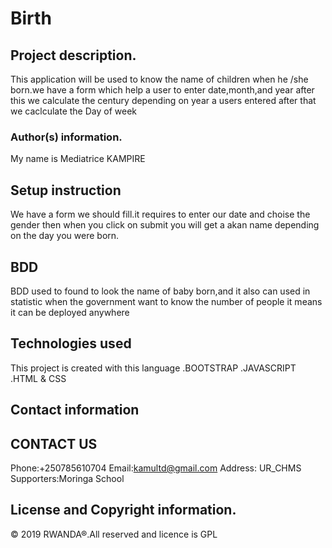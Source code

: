 # Birth
## Project description.
This application will be used to know the name of children when he /she born.we have a form which help a user to enter date,month,and year after this we calculate the century depending on year a users entered after that we caclculate the Day of week
### Author(s) information.
My name is Mediatrice KAMPIRE
## Setup instruction
We have a form we should fill.it requires to enter our date and choise the gender then when you click on submit you will get a akan name depending on the day you were born.
## BDD
BDD used to found to look the name of baby born,and it  also can  used in statistic when the government want to know the number of people it means it can be deployed anywhere
## Technologies used
This project is created with this language
.BOOTSTRAP
.JAVASCRIPT
.HTML & CSS
## Contact information
CONTACT US
-----------
Phone:+250785610704
Email:kamultd@gmail.com
Address: UR_CHMS
Supporters:Moringa School
## License and Copyright information.
© 2019 RWANDA®.All reserved and licence is GPL
